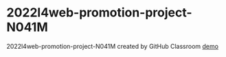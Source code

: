 # 2022l4web-promotion-project-N041M
2022l4web-promotion-project-N041M created by GitHub Classroom
[demo](https://n041m.github.io/2022l4web-promotion-project-N041M/)
